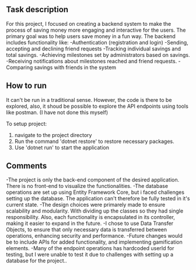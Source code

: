 ## Task description
For this project, I focused on creating a backend system to make the process of saving money more engaging and interactive for the users. The primary goal was to help users save money in a fun way. The backend includes functionality like:
-Authentication (registration and login)
-Sending, accepting and declining friend requests
-Tracking individual savings and total savings.
-Achieving milestones set by administrators based on savings.
-Receiving notifications about milestones reached and friend requests.
-Comparing savings with friends in the system

## How to run
It can't be run in a traditional sense. However, the code is there to be explored, also, it shoud be possible to explore the API endpoints using tools like postman. (I have not done this myself)

To setup project:
1. navigate to the project directory
2. Run the command 'dotnet restore' to restore necessary packages.
3. Use 'dotnet run' to start the application

## Comments
-The project is only the back-end component of the desired application. There is no front-end to visualize the functionalities.
-The database operations are set up using Entity Framework Core, but i faced challenges setting up the database. The application can't therefore be fully tested in it's current state.
-The design choices were primarely made to ensure scalability and modularity. With dividing up the classes so they had single responsibility. Also, each functionality is encapsulated in its controller, making it easier to expand in the future.
-I chose to use Data Transfer Objects, to ensure that only necessary data is transferred between operations, enhancing security and performance.
-Future changes would be to include APIs for added functionality, and implementing gamification elements.
-Many of the endpoint operations has hardcoded userId for testing, but I were unable to test it due to challenges with setting up a database for the project..
